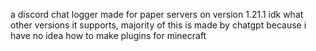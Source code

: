 a discord chat logger made for paper servers on version 1.21.1 idk what other versions it supports, majority of this is made by chatgpt because i have no idea how to make plugins for minecraft
